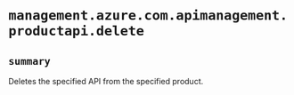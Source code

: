 # `management.azure.com.apimanagement.productapi.delete`

## `summary`
Deletes the specified API from the specified product.


